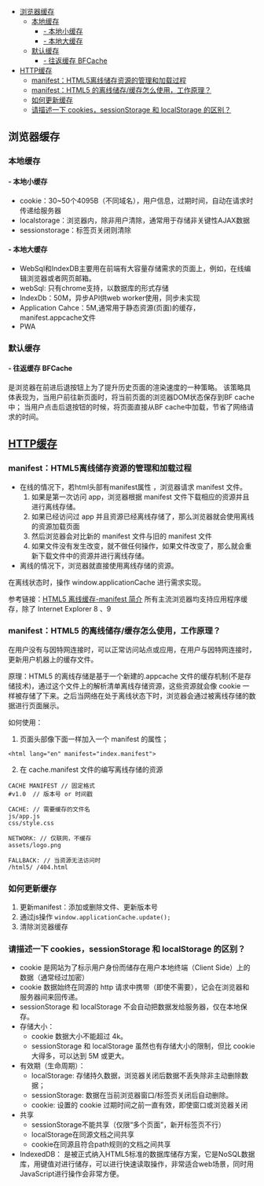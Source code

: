 - [浏览器缓存](#浏览器缓存)
  - [本地缓存](#本地缓存)
    - [- 本地小缓存](#ulli本地小缓存liul)
    - [- 本地大缓存](#ulli本地大缓存liul)
  - [默认缓存](#默认缓存)
    - [- 往返缓存 BFCache](#ulli往返缓存-bfcacheliul)
- [HTTP缓存](#http缓存)
  - [manifest：HTML5离线储存资源的管理和加载过程](#manifesthtml5离线储存资源的管理和加载过程)
  - [manifest：HTML5 的离线储存/缓存怎么使用，工作原理？](#manifesthtml5-的离线储存缓存怎么使用工作原理)
  - [如何更新缓存](#如何更新缓存)
  - [请描述一下 cookies，sessionStorage 和 localStorage 的区别？](#请描述一下-cookiessessionstorage-和-localstorage-的区别)
## 浏览器缓存
### 本地缓存
#### - 本地小缓存 
- cookie：30~50个4095B（不同域名），用户信息，过期时间，自动在请求时传递给服务器
- localstorage：浏览器内，除非用户清除，通常用于存储非关键性AJAX数据
- sessionstorage：标签页关闭则清除
#### - 本地大缓存 
- WebSql和IndexDB主要用在前端有大容量存储需求的页面上，例如，在线编辑浏览器或者网页邮箱。<br>
- webSql: 只有chrome支持，以数据库的形式存储
- IndexDb：50M，异步API供web worker使用，同步未实现
- Application Cahce：5M,通常用于静态资源(页面)的缓存，manifest.appcache文件
- PWA
### 默认缓存
#### - 往返缓存 BFCache 
是浏览器在前进后退按钮上为了提升历史页面的渲染速度的一种策略。
该策略具体表现为，当用户前往新页面时，将当前页面的浏览器DOM状态保存到BF cache中；
当用户点击后退按钮的时候，将页面直接从BF cache中加载，节省了网络请求的时间。
## [HTTP缓存](../../WebLearning/0-网络/HTTP缓存.md)


### manifest：HTML5离线储存资源的管理和加载过程

- 在线的情况下，若html头部有manifest属性 ，浏览器请求 manifest 文件。
  1. 如果是第一次访问 app，浏览器根据 manifest 文件下载相应的资源并且进行离线存储。
  2.  如果已经访问过 app 并且资源已经离线存储了，那么浏览器就会使用离线的资源加载页面
  3.  然后浏览器会对比新的 manifest 文件与旧的 manifest 文件
  4.  如果文件没有发生改变，就不做任何操作，如果文件改变了，那么就会重新下载文件中的资源并进行离线存储。
- 离线的情况下，浏览器就直接使用离线存储的资源。

在离线状态时，操作 window.applicationCache 进行需求实现。

参考链接：[HTML5 离线缓存-manifest 简介](https://yanhaijing.com/html/2014/12/28/html5-manifest/)
所有主流浏览器均支持应用程序缓存，除了 Internet Explorer 8 、9

### manifest：HTML5 的离线储存/缓存怎么使用，工作原理？

在用户没有与因特网连接时，可以正常访问站点或应用，在用户与因特网连接时，更新用户机器上的缓存文件。

原理：HTML5 的离线存储是基于一个新建的.appcache 文件的缓存机制(不是存储技术)，通过这个文件上的解析清单离线存储资源，这些资源就会像 cookie 一样被存储了下来。之后当网络在处于离线状态下时，浏览器会通过被离线存储的数据进行页面展示。

如何使用：

1. 页面头部像下面一样加入一个 manifest 的属性；
```
<html lang="en" manifest="index.manifest">
```
2. 在 cache.manifest 文件的编写离线存储的资源

```
CACHE MANIFEST // 固定格式
#v1.0  // 版本号 or 时间戳

CACHE: // 需要缓存的文件名
js/app.js
css/style.css

NETWORK: // 仅联网，不缓存
assets/logo.png

FALLBACK: // 当资源无法访问时
/html5/ /404.html
```

### 如何更新缓存
  1. 更新manifest：添加或删除文件、更新版本号
  2. 通过js操作
`
window.applicationCache.update();
`
 3. 清除浏览器缓存


### 请描述一下 cookies，sessionStorage 和 localStorage 的区别？

 - cookie 是网站为了标示用户身份而储存在用户本地终端（Client Side）上的数据（通常经过加密）
 - cookie 数据始终在同源的 http 请求中携带（即使不需要），记会在浏览器和服务器间来回传递。
 - sessionStorage 和 localStorage 不会自动把数据发给服务器，仅在本地保存。
 - 存储大小：
   - cookie 数据大小不能超过 4k。
   - sessionStorage 和 localStorage 虽然也有存储大小的限制，但比 cookie 大得多，可以达到 5M 或更大。
 - 有效期（生命周期）：
   - localStorage: 存储持久数据，浏览器关闭后数据不丢失除非主动删除数据；
   - sessionStorage: 数据在当前浏览器窗口/标签页关闭后自动删除。
   - cookie: 设置的 cookie 过期时间之前一直有效，即使窗口或浏览器关闭
 - 共享
   - sessionStorage不能共享（仅限“多个页面”，新开标签页不行）
   - localStorage在同源文档之间共享
   - cookie在同源且符合path规则的文档之间共享
 - IndexedDB： 是被正式纳入HTML5标准的数据库储存方案，它是NoSQL数据库，用键值对进行储存，可以进行快速读取操作，非常适合web场景，同时用JavaScript进行操作会非常方便。
